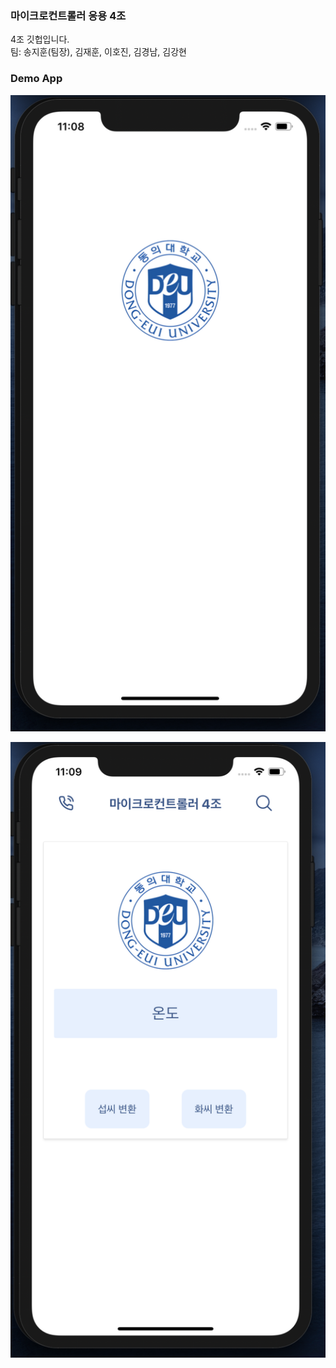 ### 마이크로컨트롤러 응용 4조
4조 깃헙입니다. <br/>
팀: 송지훈(팀장), 김재훈, 이호진, 김경남, 김강현

### Demo App
![image](img_splash.png)


![image](img_intro.png)
